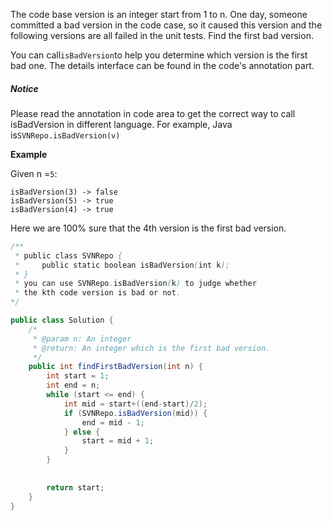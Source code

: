 The code base version is an integer start from 1 to n. One day, someone committed a bad version in the code case, so it caused this version and the following versions are all failed in the unit tests. Find the first bad version.

You can call`isBadVersion`to help you determine which version is the first bad one. The details interface can be found in the code's annotation part.

##### Notice

Please read the annotation in code area to get the correct way to call isBadVersion in different language. For example, Java is`SVNRepo.isBadVersion(v)`

**Example**

Given n =`5`:

```
isBadVersion(3) -> false
isBadVersion(5) -> true
isBadVersion(4) -> true
```

Here we are 100% sure that the 4th version is the first bad version.

```java
/**
 * public class SVNRepo {
 *     public static boolean isBadVersion(int k);
 * }
 * you can use SVNRepo.isBadVersion(k) to judge whether 
 * the kth code version is bad or not.
*/

public class Solution {
    /*
     * @param n: An integer
     * @return: An integer which is the first bad version.
     */
    public int findFirstBadVersion(int n) {
        int start = 1;
        int end = n;
        while (start <= end) {
            int mid = start+((end-start)/2);
            if (SVNRepo.isBadVersion(mid)) {
                end = mid - 1;
            } else {
                start = mid + 1;
            }
        }
        
       
        return start;
    }
}
```



